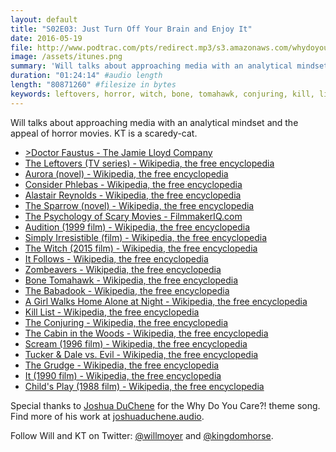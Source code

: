 ```yaml
---
layout: default
title: "S02E03: Just Turn Off Your Brain and Enjoy It"
date: 2016-05-19
file: http://www.podtrac.com/pts/redirect.mp3/s3.amazonaws.com/whydoyoucare.fm/Why+Do+You+Care+-+S02E03.mp3
image: /assets/itunes.png
summary: 'Will talks about approaching media with an analytical mindset and the appeal of horror movies. KT is a scaredy-cat.'
duration: "01:24:14" #audio length
length: "80871260" #filesize in bytes
keywords: leftovers, horror, witch, bone, tomahawk, conjuring, kill, list, cabin, woods, it, follows, 
---
```


Will talks about approaching media with an analytical mindset and the appeal of horror movies. KT is a scaredy-cat.

<ul>
  <li><a href="http://thejamielloydcompany.com/our-shows/doctor-faustus">>Doctor Faustus - The Jamie Lloyd Company</a></li>
  <li><a href="https://en.wikipedia.org/wiki/The_Leftovers_(TV_series)">The Leftovers (TV series) - Wikipedia, the free encyclopedia</a></li>
  <li><a href="https://en.wikipedia.org/wiki/Aurora_(novel)">Aurora (novel) - Wikipedia, the free encyclopedia</a></li>
  <li><a href="https://en.wikipedia.org/wiki/Consider_Phlebas">Consider Phlebas - Wikipedia, the free encyclopedia</a></li>
  <li><a href="https://en.wikipedia.org/wiki/Alastair_Reynolds">Alastair Reynolds - Wikipedia, the free encyclopedia</a></li>
  <li><a href="https://en.wikipedia.org/wiki/The_Sparrow_(novel)">The Sparrow (novel) - Wikipedia, the free encyclopedia</a></li>
  <li><a href="http://filmmakeriq.com/lessons/the-psychology-of-scary-movies/">The Psychology of Scary Movies - FilmmakerIQ.com</a></li>
  <li><a href="https://en.wikipedia.org/wiki/Audition_(1999_film)">Audition (1999 film) - Wikipedia, the free encyclopedia</a></li>
  <li><a href="https://en.wikipedia.org/wiki/Simply_Irresistible_(film)">Simply Irresistible (film) - Wikipedia, the free encyclopedia</a></li>
  <li><a href="https://en.wikipedia.org/wiki/The_Witch_(2015_film)">The Witch (2015 film) - Wikipedia, the free encyclopedia</a></li>
  <li><a href="https://en.wikipedia.org/wiki/It_Follows">It Follows - Wikipedia, the free encyclopedia</a></li>
  <li><a href="https://en.wikipedia.org/wiki/Zombeavers">Zombeavers - Wikipedia, the free encyclopedia</a></li>
  <li><a href="https://en.wikipedia.org/wiki/Bone_Tomahawk">Bone Tomahawk - Wikipedia, the free encyclopedia</a></li>
  <li><a href="https://en.wikipedia.org/wiki/The_Babadook">The Babadook - Wikipedia, the free encyclopedia</a></li>
  <li><a href="https://en.wikipedia.org/wiki/A_Girl_Walks_Home_Alone_at_Night">A Girl Walks Home Alone at Night - Wikipedia, the free encyclopedia</a></li>
  <li><a href="https://en.wikipedia.org/wiki/Kill_List">Kill List - Wikipedia, the free encyclopedia</a></li>
  <li><a href="https://en.wikipedia.org/wiki/The_Conjuring">The Conjuring - Wikipedia, the free encyclopedia</a></li>
  <li><a href="https://en.wikipedia.org/wiki/The_Cabin_in_the_Woods">The Cabin in the Woods - Wikipedia, the free encyclopedia</a></li>
  <li><a href="https://en.wikipedia.org/wiki/Scream_(1996_film)">Scream (1996 film) - Wikipedia, the free encyclopedia</a></li>
  <li><a href="https://en.wikipedia.org/wiki/Tucker_%26_Dale_vs._Evil">Tucker &amp; Dale vs. Evil - Wikipedia, the free encyclopedia</a></li>
  <li><a href="https://en.wikipedia.org/wiki/The_Grudge">The Grudge - Wikipedia, the free encyclopedia</a></li>
  <li><a href="https://en.wikipedia.org/wiki/It_(1990_film)">It (1990 film) - Wikipedia, the free encyclopedia</a></li>
  <li><a href="https://en.wikipedia.org/wiki/Child%27s_Play_(1988_film)">Child's Play (1988 film) - Wikipedia, the free encyclopedia</a></li>
</ul>

Special thanks to [Joshua DuChene](http://joshuaduchene.audio) for the Why Do You Care?! theme song. Find more of his work at [joshuaduchene.audio](http://joshuaduchene.audio).

Follow Will and KT on Twitter: [@willmoyer](https://twitter.com/willmoyer) and [@kingdomhorse](https://twitter.com/kingdomhorse).
